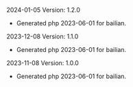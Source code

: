 2024-01-05 Version: 1.2.0
- Generated php 2023-06-01 for bailian.

2023-12-08 Version: 1.1.0
- Generated php 2023-06-01 for bailian.

2023-11-08 Version: 1.0.0
- Generated php 2023-06-01 for bailian.

